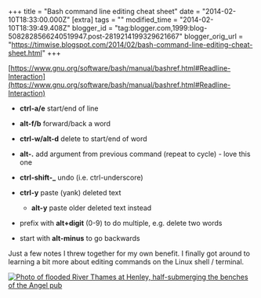 +++
title = "Bash command line editing cheat sheet"
date = "2014-02-10T18:33:00.000Z"
[extra]
tags = ""
modified_time = "2014-02-10T18:39:49.408Z"
blogger_id = "tag:blogger.com,1999:blog-5082828566240519947.post-2819214199329621667"
blogger_orig_url = "https://timwise.blogspot.com/2014/02/bash-command-line-editing-cheat-sheet.html"
+++

[https://www.gnu.org/software/bash/manual/bashref.html#Readline-Interaction](https://www.gnu.org/software/bash/manual/bashref.html#Readline-Interaction)  

*   **ctrl-a/e** start/end of line
*   **alt-f/b** forward/back a word
*   **ctrl-w/alt-d** delete to start/end of word
*   **alt-.** add argument from previous command (repeat to cycle) - love this one
*   **ctrl-shift-_** undo (i.e. ctrl-underscore)
*   **ctrl-y** paste (yank) deleted text  

    *   **alt-y** paste older deleted text instead
*   prefix with **alt+digit** (0-9) to do multiple, e.g. delete two words

*   start with **alt-minus** to go backwards

Just a few notes I threw together for my own benefit. I finally got around to learning a bit more about editing commands on the Linux shell / terminal.  

<div class="flickr-pic">
<a href="https://www.flickr.com/photos/tim_abell/11937840106/"><img
src="https://live.staticflickr.com/3808/11937840106_51c5d9f170_k.jpg" alt="Photo of flooded River Thames at Henley, half-submerging the benches of the Angel pub"></a>
</div>

